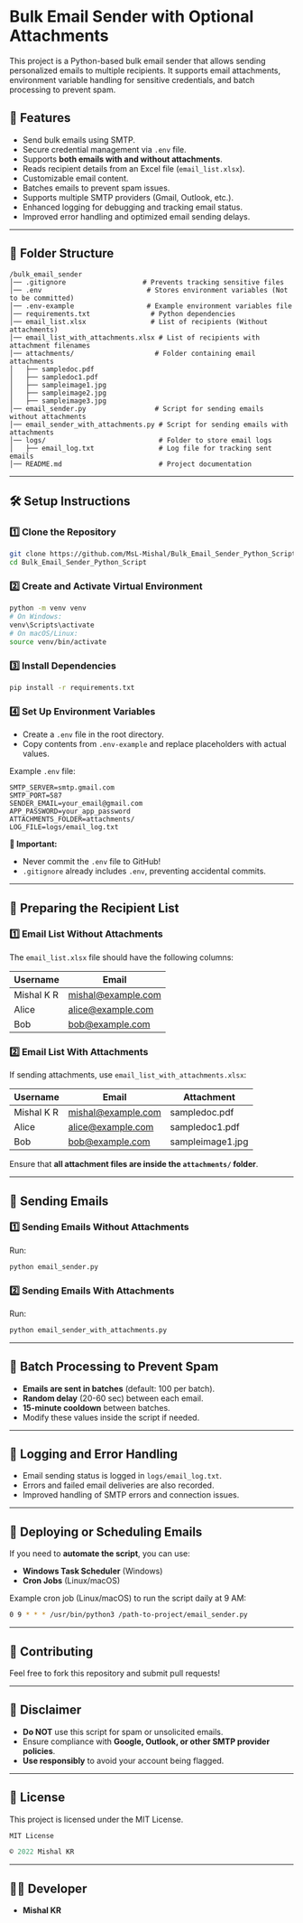 # Bulk Email Sender with Optional Attachments

This project is a Python-based bulk email sender that allows sending personalized emails to multiple recipients. It supports email attachments, environment variable handling for sensitive credentials, and batch processing to prevent spam.

## 📌 Features

- Send bulk emails using SMTP.
- Secure credential management via `.env` file.
- Supports **both emails with and without attachments**.
- Reads recipient details from an Excel file (`email_list.xlsx`).
- Customizable email content.
- Batches emails to prevent spam issues.
- Supports multiple SMTP providers (Gmail, Outlook, etc.).
- Enhanced logging for debugging and tracking email status.
- Improved error handling and optimized email sending delays.

---

## 📂 Folder Structure

```
/bulk_email_sender
│── .gitignore                   # Prevents tracking sensitive files
│── .env                          # Stores environment variables (Not to be committed)
│── .env-example                  # Example environment variables file
│── requirements.txt               # Python dependencies
│── email_list.xlsx                # List of recipients (Without attachments)
│── email_list_with_attachments.xlsx # List of recipients with attachment filenames
│── attachments/                    # Folder containing email attachments
│   ├── sampledoc.pdf
│   ├── sampledoc1.pdf
│   ├── sampleimage1.jpg
│   ├── sampleimage2.jpg
│   ├── sampleimage3.jpg
│── email_sender.py                 # Script for sending emails without attachments
│── email_sender_with_attachments.py # Script for sending emails with attachments
│── logs/                            # Folder to store email logs
│   ├── email_log.txt                # Log file for tracking sent emails
│── README.md                        # Project documentation
```

---

## 🛠️ Setup Instructions

### 1️⃣ **Clone the Repository**

```bash
git clone https://github.com/MsL-Mishal/Bulk_Email_Sender_Python_Script.git
cd Bulk_Email_Sender_Python_Script
```

### 2️⃣ **Create and Activate Virtual Environment**

```bash
python -m venv venv
# On Windows:
venv\Scripts\activate
# On macOS/Linux:
source venv/bin/activate
```

### 3️⃣ **Install Dependencies**

```bash
pip install -r requirements.txt
```

### 4️⃣ **Set Up Environment Variables**

- Create a `.env` file in the root directory.
- Copy contents from `.env-example` and replace placeholders with actual values.

Example `.env` file:

```
SMTP_SERVER=smtp.gmail.com
SMTP_PORT=587
SENDER_EMAIL=your_email@gmail.com
APP_PASSWORD=your_app_password
ATTACHMENTS_FOLDER=attachments/
LOG_FILE=logs/email_log.txt
```

**🚨 Important:**

- Never commit the `.env` file to GitHub!
- `.gitignore` already includes `.env`, preventing accidental commits.

---

## 📄 **Preparing the Recipient List**

### **1️⃣ Email List Without Attachments**

The `email_list.xlsx` file should have the following columns:

| Username   | Email                                            |
| ---------- | ------------------------------------------------ |
| Mishal K R | [mishal@example.com](mailto\:mishal@example.com) |
| Alice      | [alice@example.com](mailto\:alice@example.com)   |
| Bob        | [bob@example.com](mailto\:bob@example.com)       |

### **2️⃣ Email List With Attachments**

If sending attachments, use `email_list_with_attachments.xlsx`:

| Username   | Email                                              | Attachment       |
| ---------- | -------------------------------------------------- | ---------------- |
| Mishal K R | [mishal@example.com](mailto\:mishal@example.com)   | sampledoc.pdf    |
| Alice      | [alice@example.com](mailto\:alice@example.com)     | sampledoc1.pdf   |
| Bob        | [bob@example.com](mailto\:bob@example.com)         | sampleimage1.jpg |

Ensure that **all attachment files are inside the ****`attachments/`**** folder**.

---

## 📧 **Sending Emails**

### **1️⃣ Sending Emails Without Attachments**

Run:

```bash
python email_sender.py
```

### **2️⃣ Sending Emails With Attachments**

Run:

```bash
python email_sender_with_attachments.py
```

---

## 🔄 **Batch Processing to Prevent Spam**

- **Emails are sent in batches** (default: 100 per batch).
- **Random delay** (20-60 sec) between each email.
- **15-minute cooldown** between batches.
- Modify these values inside the script if needed.

---

## 📜 **Logging and Error Handling**

- Email sending status is logged in `logs/email_log.txt`.
- Errors and failed email deliveries are also recorded.
- Improved handling of SMTP errors and connection issues.

---

## 🚀 **Deploying or Scheduling Emails**

If you need to **automate the script**, you can use:

- **Windows Task Scheduler** (Windows)
- **Cron Jobs** (Linux/macOS)

Example cron job (Linux/macOS) to run the script daily at 9 AM:

```bash
0 9 * * * /usr/bin/python3 /path-to-project/email_sender.py
```

---

## 📢 **Contributing**

Feel free to fork this repository and submit pull requests!

---

## 🛑 **Disclaimer**

- **Do NOT** use this script for spam or unsolicited emails.
- Ensure compliance with **Google, Outlook, or other SMTP provider policies**.
- **Use responsibly** to avoid your account being flagged.

---

## 📝 **License**

This project is licensed under the MIT License.

```python
MIT License

© 2022 Mishal KR
```

---

## 🧑‍💻 **Developer**

- **Mishal KR**